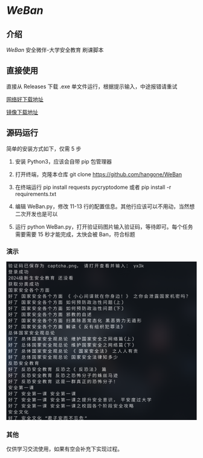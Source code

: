 # *WeBan*

## 介绍

*WeBan* 安全微伴-大学安全教育 刷课脚本

## 直接使用

直接从 Releases 下载 .exe 单文件运行，根据提示输入，中途报错请重试

[网络好下载地址](https://github.com/hangone/WeBan/releases/latest/download/WeBan.exe)

[镜像下载地址](https://mirror.ghproxy.com/https://github.com/hangone/WeBan/releases/latest/download/WeBan.exe)

## 源码运行

简单的安装方式如下，仅需 5 步

1. 安装 Python3，应该会自带 pip 包管理器

2. 打开终端，克隆本仓库 git clone https://github.com/hangone/WeBan

3. 在终端运行 pip install requests pycryptodome 或者 pip install -r requirements.txt

4. 编辑 WeBan.py，修改 11-13 行的配置信息。其他行应该可以不用动，当然想二次开发也是可以

5. 运行 python WeBan.py，打开验证码图片输入验证码，等待即可。每个任务需要需要 15 秒才能完成，太快会被 Ban，符合标题

### 演示

![image](image.png)

### 其他

仅供学习交流使用，如果有空会补充下实现过程。